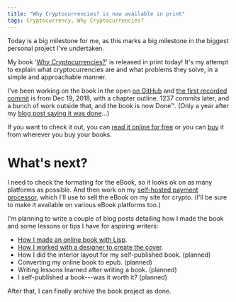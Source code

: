 ```yaml
---
title: "Why Cryptocurrencies? is now available in print"
tags: Cryptocurrency, Why Cryptocurrencies?
---
```


Today is a big milestone for me, as this marks a big milestone in the biggest personal project I've undertaken.

My book '[Why Cryptocurrencies?][whycrypto]' is released in print today! It's my attempt to explain what cryptocurrencies are and what problems they solve, in a simple and approachable manner.

I've been working on the book in the open [on GitHub][src] and [the first recorded commit][1commit] is from Dec 19, 2018, with a chapter outline. 1237 commits later, and a bunch of work outside that, and the book is now Done™. (Only a year after my [blog post saying it was done][done]...)

If you want to check it out, you can [read it online for free][online] or you can [buy][] it from wherever you buy your books.

# What's next?

I need to check the formating for the eBook, so it looks ok on as many platforms as possible. And then work on my [self-hosted payment processor][bitpal], which I'll use to sell the eBook on my site for crypto. (I'll be sure to make it available on various eBook platforms too.)

I'm planning to write a couple of blog posts detailing how I made the book and some lessons or tips I have for aspiring writers:

- [How I made an online book with Lisp][pollen].
- [How I worked with a designer to create the cover][cover].
- How I did the interior layout for my self-published book. (planned)
- Converting my online book to epub. (planned)
- Writing lessons learned after writing a book. (planned)
- I self-published a book---was it worth it? (planned)

After that, I can finally archive the book project as done.

[whycrypto]: https://whycryptocurrencies.com/
[src]: https://github.com/treeman/why_cryptocurrencies
[1commit]: https://github.com/treeman/why_cryptocurrencies/commit/5478b8a
[online]: https://whycryptocurrencies.com/toc.html
[buy]: https://whycryptocurrencies.com/#print
[bitpal]: https://github.com/bitpal
[done]: /blog/2020/04/29/my_book_why_cryptocurrencies_is_done/
[pollen]: /blog/2020/05/03/how_i_wrote_my_book_using_pollen/
[cover]: /blog/2021/05/10/how_i_made_a_kick_ass_cover_for_my_self_published_book/
